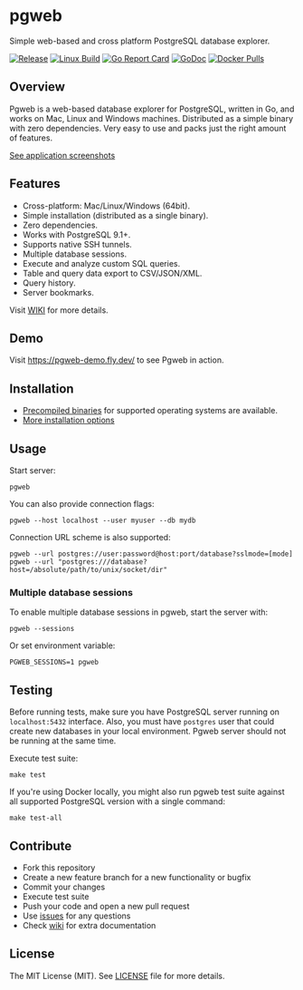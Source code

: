 # pgweb

Simple web-based and cross platform PostgreSQL database explorer.

[![Release](https://img.shields.io/github/release/sosedoff/pgweb.svg?label=Release)](https://github.com/sosedoff/pgweb/releases)
[![Linux Build](https://github.com/sosedoff/pgweb/actions/workflows/checks.yml/badge.svg)](https://github.com/sosedoff/pgweb/actions?query=branch%3Amain)
[![Go Report Card](https://goreportcard.com/badge/github.com/sosedoff/pgweb)](https://goreportcard.com/report/github.com/sosedoff/pgweb)
[![GoDoc](https://godoc.org/github.com/sosedoff/pgweb?status.svg)](https://godoc.org/github.com/sosedoff/pgweb)
[![Docker Pulls](https://img.shields.io/docker/pulls/sosedoff/pgweb.svg)](https://hub.docker.com/r/sosedoff/pgweb/)

## Overview

Pgweb is a web-based database explorer for PostgreSQL, written in Go, and works
on Mac, Linux and Windows machines. Distributed as a simple binary with zero dependencies.
Very easy to use and packs just the right amount of features.

[See application screenshots](SCREENS.md)

## Features

- Cross-platform: Mac/Linux/Windows (64bit).
- Simple installation (distributed as a single binary).
- Zero dependencies.
- Works with PostgreSQL 9.1+.
- Supports native SSH tunnels.
- Multiple database sessions.
- Execute and analyze custom SQL queries.
- Table and query data export to CSV/JSON/XML.
- Query history.
- Server bookmarks.

Visit [WIKI](https://github.com/sosedoff/pgweb/wiki) for more details.

## Demo

Visit https://pgweb-demo.fly.dev/ to see Pgweb in action.

## Installation

- [Precompiled binaries](https://github.com/sosedoff/pgweb/releases) for supported operating systems are available.
- [More installation options](https://github.com/sosedoff/pgweb/wiki/Installation)

## Usage

Start server:

```
pgweb
```

You can also provide connection flags:

```
pgweb --host localhost --user myuser --db mydb
```

Connection URL scheme is also supported:

```
pgweb --url postgres://user:password@host:port/database?sslmode=[mode]
pgweb --url "postgres:///database?host=/absolute/path/to/unix/socket/dir"
```

### Multiple database sessions

To enable multiple database sessions in pgweb, start the server with:

```
pgweb --sessions
```

Or set environment variable:

```
PGWEB_SESSIONS=1 pgweb
```

## Testing

Before running tests, make sure you have PostgreSQL server running on `localhost:5432`
interface. Also, you must have `postgres` user that could create new databases
in your local environment. Pgweb server should not be running at the same time.

Execute test suite:

```
make test
```

If you're using Docker locally, you might also run pgweb test suite against
all supported PostgreSQL version with a single command:

```
make test-all
```

## Contribute

- Fork this repository
- Create a new feature branch for a new functionality or bugfix
- Commit your changes
- Execute test suite
- Push your code and open a new pull request
- Use [issues](https://github.com/sosedoff/pgweb/issues) for any questions
- Check [wiki](https://github.com/sosedoff/pgweb/wiki) for extra documentation

## License

The MIT License (MIT). See [LICENSE](LICENSE) file for more details.
